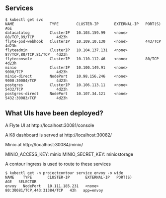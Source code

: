 ## Services

```
$ kubectl get svc
NAME                TYPE        CLUSTER-IP       EXTERNAL-IP   PORT(S)                AGE
datacatalog         ClusterIP   10.103.159.99    <none>        88/TCP,89/TCP          4d23h
flyte-pod-webhook   ClusterIP   10.109.10.130    <none>        443/TCP                4d23h
flyteadmin          ClusterIP   10.104.137.131   <none>        87/TCP,80/TCP,81/TCP   4d23h
flyteconsole        ClusterIP   10.110.112.46    <none>        80/TCP                 4d23h
minio               ClusterIP   10.100.149.91    <none>        9000/TCP               4d23h
minio-direct        NodePort    10.98.156.246    <none>        9000:30084/TCP         4d23h
postgres            ClusterIP   10.106.113.11    <none>        5432/TCP               4d23h
postgres-direct     NodePort    10.107.34.121    <none>        5432:30083/TCP         4d23h
```

## What UIs have been deployed?

A Flyte UI at http://localhost:30081/console

A K8 dashboard is served at http://localhost:30082/

Minio at http://localhost:30084/minio/

MINIO_ACCESS_KEY:  minio
MINIO_SECRET_KEY:  miniostorage

A contour ingress is used to route to these services
```
$ kubectl get -n projectcontour service envoy -o wide
NAME    TYPE       CLUSTER-IP       EXTERNAL-IP   PORT(S)                      AGE   SELECTOR
envoy   NodePort   10.111.185.231   <none>        80:30081/TCP,443:31384/TCP   43h   app=envoy
```